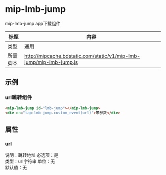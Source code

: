 # mip-lmb-jump

mip-lmb-jump app下载组件

标题|内容
----|----
类型|通用
所需脚本|http://mipcache.bdstatic.com/static/v1/mip-lmb-jump/mip-lmb-jump.js

## 示例

### url跳转组件
```html
<mip-lmb-jump id="lmb-jump"></mip-lmb-jump>
<div on="tap:lmb-jump.custom_event(url)">带参数</div>
```

## 属性
### url

说明：跳转地址
必选项：是   
类型：url字符串
单位：无   
默认值：无   







